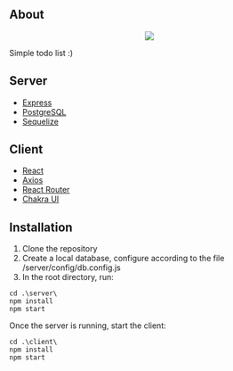 ## About

<p align="center">
  <img src='https://i.ibb.co/FDLp986/localhost-3000-2.png'>
</p>

Simple todo list :)

## Server

- [Express](https://expressjs.com/)
- [PostgreSQL](https://www.postgresql.org/)
- [Sequelize](https://sequelize.org/)

## Client

- [React](https://reactjs.org/)
- [Axios](https://github.com/axios/axios)
- [React Router](https://reactrouter.com/)
- [Chakra UI](https://chakra-ui.com/)

## Installation

1. Clone the repository
2. Create a local database, configure according to the file /server/config/db.config.js
3. In the root directory, run:

```
cd .\server\
npm install
npm start
```

Once the server is running, start the client:

```
cd .\client\
npm install
npm start
```

